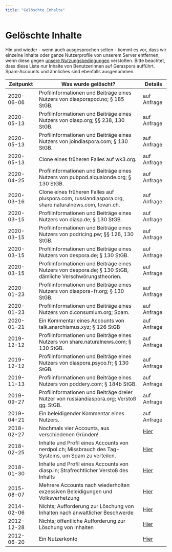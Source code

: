 ```yaml
---
title: "Gelöschte Inhalte"
---
```


# Gelöschte Inhalte

Hin und wieder - wenn auch ausgesprochen selten - kommt es vor, dass wir einzelne Inhalte oder ganze Nutzerprofile von unserem Server entfernen, wenn diese gegen [unsere Nutzungsbedingungen](/pod/legal.html) verstoßen. Bitte beachtet, dass diese Liste nur Inhalte von Benutzerinnen auf Geraspora aufführt. Spam-Accounts und ähnliches sind ebenfalls ausgenommen.

| Zeitpunkt  | Was wurde gelöscht?                                                                                        | Details                                                                 |
| ---------- | ---------------------------------------------------------------------------------------------------------- | ----------------------------------------------------------------------- |
| 2020-06-06 | Profilinformationen und Beiträge eines Nutzers von diasporapod.no; § 185 StGB.                             | auf Anfrage                                                             |
| 2020-05-13 | Profilinformationen und Beiträge eines Nutzers von diasp.org; §§ 238, 130 StGB.                            | auf Anfrage                                                             |
| 2020-05-13 | Profilinformationen und Beiträge eines Nutzers von joindiaspora.com; § 130 StGB.                           | auf Anfrage                                                             |
| 2020-05-13 | Clone eines früheren Falles auf wk3.org.                                                                   | auf Anfrage                                                             |
| 2020-04-25 | Profilinformationen und Beiträge eines Nutzers von pubpod.alqualonde.org; § 130 StGB.                      | auf Anfrage                                                             |
| 2020-03-16 | Clone eines früheren Falles auf pluspora.com, russiandiaspora.org, share.naturalnews.com, tovari.ch.       | auf Anfrage                                                             |
| 2020-03-15 | Profilinformationen und Beiträge eines Nutzers von diasp.de; § 130 StGB.                                   | auf Anfrage                                                             |
| 2020-03-15 | Profilinformationen und Beiträge eines Nutzers von podricing.pw; §§ 126, 130 StGB.                         | auf Anfrage                                                             |
| 2020-03-15 | Profilinformationen und Beiträge eines Nutzers von despora.de; § 130 StGB.                                 | auf Anfrage                                                             |
| 2020-03-15 | Profilinformationen und Beiträge eines Nutzers von despora.de; § 130 StGB, dämliche Verschwörungstheorien. | auf Anfrage                                                             |
| 2020-01-23 | Profilinformationen und Beiträge eines Nutzers von diaspora-fr.org; § 130 StGB.                            | auf Anfrage                                                             |
| 2020-01-23 | Profilinformationen und Beiträge eines Nutzers von d.consumium.org; Spam.                                  | auf Anfrage                                                             |
| 2020-01-21 | Ein Kommentar eines Accounts von talk.anarchismus.xyz; § 126 StGB                                          | auf Anfrage                                                             |
| 2019-12-12 | Profilinformationen und Beiträge eines Nutzers von share.naturalnews.com; § 130 StGB.                      | auf Anfrage                                                             |
| 2019-12-12 | Profilinformationen und Beiträge eines Nutzers von diaspora.psyco.fr; § 130 StGB.                          | auf Anfrage                                                             |
| 2019-11-13 | Profilinformationen und Beiträge eines Nutzers von poddery.com; § 184b StGB.                               | auf Anfrage                                                             |
| 2019-09-27 | Profilinformationen und Beiträge dreier Nutzer von russiandiaspora.org; Verstoß gg. StGB.                  | auf Anfrage                                                             |
| 2019-04-21 | Ein beleidigender Kommentar eines Nutzers.                                                                 | auf Anfrage                                                             |
| 2018-02-27 | Nochmals vier Accounts, aus verschiedenen Gründen!                                                         | [Hier](https://pod.geraspora.de/posts/1e3e7030fded01351cd2101b0e8ace24) |
| 2018-02-25 | Inhalte und Profil eines Accounts von nerdpol.ch; Missbrauch des Tag-Systems, um Spam zu verteilen.        | [Hier](https://pod.geraspora.de/posts/0f590fb0fc0501351cb0101b0e8ace24) |
| 2018-01-30 | Inhalte und Profil eines Accounts von diasp.in; Strafrechtlicher Verstoß des Inhalts                       | [Hier](https://pod.geraspora.de/posts/f0677280e7df01351c80101b0e8ace24) |
| 2015-08-07 | Mehrere Accounts nach wiederholten exzessiven Beleidigungen und Volksverhetzung                            | [Hier](https://pod.geraspora.de/posts/8fdc0e801f15013370b34860008dbc6c) |
| 2014-02-06 | Nichts; Aufforderung zur Löschung von Inhalten nach anwaltlicher Beschwerde                                | [Hier](https://pod.geraspora.de/posts/0f1831ced85b2f86)                 |
| 2012-12-28 | Nichts; öffentliche Aufforderung zur Löschung von Inhalten                                                 | [Hier](https://pod.geraspora.de/posts/39b97b38d96cf9a7)                 |
| 2012-06-20 | Ein Nutzerkonto                                                                                            | [Hier](https://pod.geraspora.de/posts/e6c76c0a017a09b6)                 |
